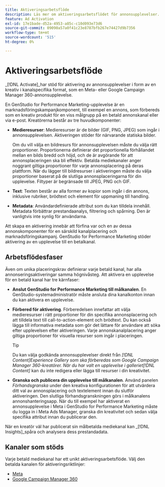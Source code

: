 ```yaml
---
title: Aktiveringsarbetsflöde
description: Läs mer om aktiveringsarbetsflödet för annonsupplevelser.
feature: Ad Activation
exl-id: 17e1bade-d52a-4953-a85c-c10d093e73d6
source-git-commit: 09090a57a0f41c23e8787bfb267e74427d9b7356
workflow-type: tm+mt
source-wordcount: '515'
ht-degree: 0%

---
```


# Aktiveringsarbetsflöde

_[!DNL Activate]_har stöd för aktivering av annonsupplevelser i form av en kreativ i kanalspecifika format, som en Meta- eller Google Campaign Manager 360-annonsupplevelse.

En GenStudio for Performance Marketing-upplevelse är en marknadsföringskampanjkomponent, till exempel en annons, som förbereds som en kreativ produkt för en viss målgrupp på en betald annonskanal eller via e-post. Kreatörerna består av tre huvudkomponenter:

* **Medieresurser**: Medieresurser är de bilder (GIF, PNG, JPEG) som ingår i annonsupplevelsen. Aktiveringen stöder för närvarande statiska bilder.

  Om du vill välja en bildresurs för annonsupplevelsen måste du välja rätt proportioner. Proportionerna definierar det proportionella förhållandet mellan en bilds bredd och höjd, och de är avgörande för att annonsplaceringen ska bli effektiv. Betalda mediekanaler anger noggrant giltiga proportioner för varje annonsplacering på deras plattform. När du lägger till bildresurser i aktiveringen måste du välja proportioner baserat på de slutliga annonsplaceringarna för din upplevelse. Filtyper är begränsade till JPEG, PNG och GIF.

* **Text**: Texten består av alla former av kopior som ingår i din annons, inklusive rubriker, brödtext och element för uppmaning till handling.

* **Metadata**: Användardefinierade attribut som du kan tilldela innehåll. Metadata förbättrar prestandaanalys, filtrering och spårning. Den är vanligtvis inte synlig för användarna.

Att skapa en aktivering innebär att förfina var och en av dessa annonskomponenter för en särskild kanalplacering och marknadsföringskampanj. GenStudio for Performance Marketing stöder aktivering av en upplevelse till en betalkanal.

## Arbetsflödesfaser

Även om unika placeringskrav definierar varje betald kanal, har alla annonseringsaktiveringar samma högnivåsteg. Att aktivera en upplevelse för en betald kanal har tre kärnfaser:

* **Anslut GenStudio for Performance Marketing till målkanalen**. En GenStudio-systemadministratör måste ansluta dina kanalkonton innan du kan aktivera en upplevelse.

* **Förbered för aktivering**. Förberedelsen innefattar att välja medieresurser i rätt proportioner för din specifika annonsplacering och att tilldela text till call-to-action-element och brödtext. Du kan också lägga till informativa metadata som gör det lättare för användare att söka efter upplevelsen efter aktiveringen. Varje annonskanalplacering anger giltiga proportioner för visuella resurser som ingår i placeringen.

  >[!TIP]
  >
  >Du kan välja godkända annonsupplevelser direkt från _[!DNL Content]_Experience Gallery som ska förberedas som Google Campaign Manager 360-kreatörer. När du har valt en upplevelse i galleriet_[!DNL Content]_ kan du inte redigera eller lägga till resurser i din kreativitet.

* **Granska och publicera din upplevelse till målkanalen**. Använd panelen _Förhandsgranska_ under den kreativa konfigurationen för att utvärdera ditt val av annonsplacering och textelement innan du slutför aktiveringen. Den slutliga förhandsgranskningen görs i målkanalens annonshanteringsapp. När du till exempel har aktiverat en annonsupplevelse i Meta i GenStudio for Performance Marketing måste du logga in i Meta Ads Manager, granska din kreativitet och sedan välja specifika attribut innan du publicerar den.

När en kreatör väl har publicerat sin målbetalda mediekanal kan _[!DNL Insights]_spåra och analysera dess prestandadata.

## Kanaler som stöds

Varje betald mediekanal har ett unikt aktiveringsarbetsflöde. Välj den betalda kanalen för aktiveringsriktlinjer:

* [Meta](activate-meta-ad.md)
* [Google Campaign Manager 360](activate-cm360-ad.md)
